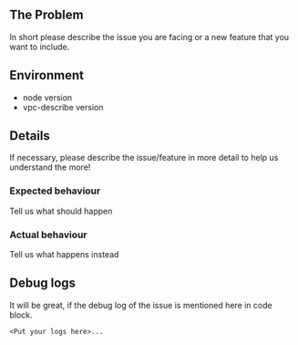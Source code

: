 ## The Problem

In short please describe the issue you are facing or a new feature that you want to include.

## Environment

- node version
- vpc-describe version

## Details

If necessary, please describe the issue/feature in more detail to help us understand the more!

### Expected behaviour

Tell us what should happen

### Actual behaviour

Tell us what happens instead

## Debug logs

It will be great, if the debug log of the issue is mentioned here in code block.

```
<Put your logs here>...
```
